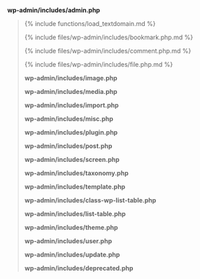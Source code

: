 <p><b>wp-admin/includes/admin.php</b></p>

<blockquote>

{% include functions/load_textdomain.md %}

{% include files/wp-admin/includes/bookmark.php.md %}

{% include files/wp-admin/includes/comment.php.md %}

{% include files/wp-admin/includes/file.php.md %}

**wp-admin/includes/image.php**

**wp-admin/includes/media.php**

**wp-admin/includes/import.php**

**wp-admin/includes/misc.php**

**wp-admin/includes/plugin.php**

**wp-admin/includes/post.php**

**wp-admin/includes/screen.php**

**wp-admin/includes/taxonomy.php**

**wp-admin/includes/template.php**

**wp-admin/includes/class-wp-list-table.php**

**wp-admin/includes/list-table.php**

**wp-admin/includes/theme.php**

**wp-admin/includes/user.php**

**wp-admin/includes/update.php**

**wp-admin/includes/deprecated.php**

</blockquote>